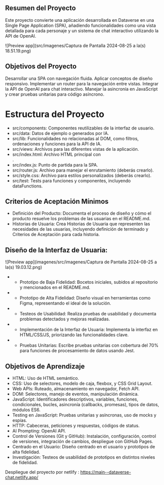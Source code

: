 ## Resumen del Proyecto

Este proyecto convierte una aplicación desarrollada en Dataverse en una Single Page Application (SPA), añadiendo funcionalidades como una vista detallada para cada personaje y un sistema de chat interactivo utilizando la API de OpenAI.

![Preview app](src/imagenes/Captura de Pantalla 2024-08-25 a la(s) 18.51.19.png)

## Objetivos del Proyecto
Desarrollar una SPA con navegación fluida.
Aplicar conceptos de diseño responsivo.
Implementar un router para la navegación entre vistas.
Integrar la API de OpenAI para chat interactivo.
Manejar la asincronía en JavaScript y crear pruebas unitarias para código asíncrono.
# Estructura del Proyecto
* src/components: Componentes reutilizables de la interfaz de usuario.
* src/data: Datos de ejemplo o generados por IA.
* src/lib: Funcionalidades no relacionadas al DOM, como filtros, ordenaciones y funciones para la API de IA.
* src/views: Archivos para las diferentes vistas de la aplicación.
* src/index.html: Archivo HTML principal con <div id='root'></div>.
* src/index.js: Punto de partida para la SPA.
* src/router.js: Archivo para manejar el enrutamiento (deberás crearlo).
* src/style.css: Archivo para estilos personalizados (deberás crearlo).
* src/test: Tests para funciones y componentes, incluyendo dataFunctions.
## Criterios de Aceptación Mínimos
* Definición del Producto: Documenta el proceso de diseño y cómo el producto resuelve los problemas de las usuarias en el README.md.
* Historias de Usuaria: Crea Historias de Usuaria que representen las necesidades de las usuarias, incluyendo definición de terminado y Criterios de Aceptación para cada historia.
## Diseño de la Interfaz de Usuaria:
![Preview app](imagenes/src/imagenes/Captura de Pantalla 2024-08-25 a la(s) 19.03.12.png)

* * Prototipo de Baja Fidelidad: Bocetos iniciales, subidos al repositorio y mencionados en el README.md.
* * Prototipo de Alta Fidelidad: Diseño visual en herramientas como Figma, representando el ideal de la solución.
* * Testeos de Usabilidad: Realiza pruebas de usabilidad y documenta problemas detectados y mejoras realizadas.
* * Implementación de la Interfaz de Usuaria: Implementa la interfaz en HTML/CSS/JS, priorizando las funcionalidades clave.
* * Pruebas Unitarias: Escribe pruebas unitarias con cobertura del 70% para funciones de procesamiento de datos usando Jest.
## Objetivos de Aprendizaje
* HTML: Uso de HTML semántico.
* CSS: Uso de selectores, modelo de caja, flexbox, y CSS Grid Layout.
* Web APIs: Ruteado, almacenamiento en navegador, Fetch API.
* DOM: Selectores, manejo de eventos, manipulación dinámica.
* JavaScript: Identificadores descriptivos, variables, funciones, condicionales, bucles, asincronía (callbacks, promesas), tipos de datos, módulos ES6.
* Testing en JavaScript: Pruebas unitarias y asíncronas, uso de mocks y espías.
* HTTP: Cabeceras, peticiones y respuestas, códigos de status.
* AI Prompting: OpenAI API.
* Control de Versiones (Git y GitHub): Instalación, configuración, control de versiones, integración de cambios, despliegue con GitHub Pages.
* Centrado en el Usuario: Diseño centrado en el usuario y prototipos de alta fidelidad.
* Investigación: Testeos de usabilidad de prototipos en distintos niveles de fidelidad.

Despliegue del proyecto por netlify : https://main--dataverse-chat.netlify.app/ 
